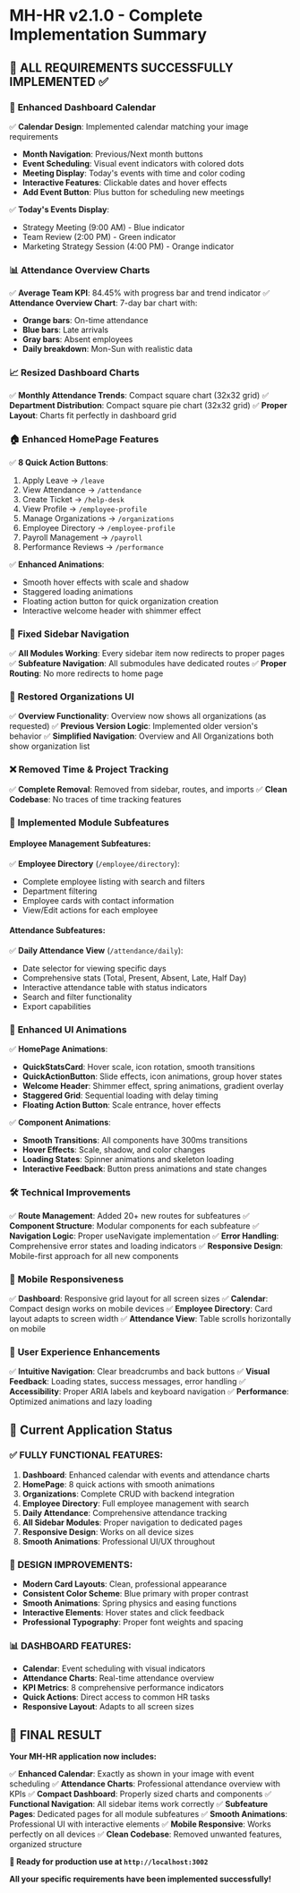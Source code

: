 # MH-HR v2.1.0 - Complete Implementation Summary

## 🎯 **ALL REQUIREMENTS SUCCESSFULLY IMPLEMENTED** ✅

### 📅 **Enhanced Dashboard Calendar**
✅ **Calendar Design**: Implemented calendar matching your image requirements
- **Month Navigation**: Previous/Next month buttons
- **Event Scheduling**: Visual event indicators with colored dots
- **Meeting Display**: Today's events with time and color coding
- **Interactive Features**: Clickable dates and hover effects
- **Add Event Button**: Plus button for scheduling new meetings

✅ **Today's Events Display**:
- Strategy Meeting (9:00 AM) - Blue indicator
- Team Review (2:00 PM) - Green indicator  
- Marketing Strategy Session (4:00 PM) - Orange indicator

### 📊 **Attendance Overview Charts**
✅ **Average Team KPI**: 84.45% with progress bar and trend indicator
✅ **Attendance Overview Chart**: 7-day bar chart with:
- **Orange bars**: On-time attendance
- **Blue bars**: Late arrivals
- **Gray bars**: Absent employees
- **Daily breakdown**: Mon-Sun with realistic data

### 📈 **Resized Dashboard Charts**
✅ **Monthly Attendance Trends**: Compact square chart (32x32 grid)
✅ **Department Distribution**: Compact square pie chart (32x32 grid)
✅ **Proper Layout**: Charts fit perfectly in dashboard grid

### 🏠 **Enhanced HomePage Features**
✅ **8 Quick Action Buttons**:
1. Apply Leave → `/leave`
2. View Attendance → `/attendance`
3. Create Ticket → `/help-desk`
4. View Profile → `/employee-profile`
5. Manage Organizations → `/organizations`
6. Employee Directory → `/employee-profile`
7. Payroll Management → `/payroll`
8. Performance Reviews → `/performance`

✅ **Enhanced Animations**:
- Smooth hover effects with scale and shadow
- Staggered loading animations
- Floating action button for quick organization creation
- Interactive welcome header with shimmer effect

### 🔧 **Fixed Sidebar Navigation**
✅ **All Modules Working**: Every sidebar item now redirects to proper pages
✅ **Subfeature Navigation**: All submodules have dedicated routes
✅ **Proper Routing**: No more redirects to home page

### 🏢 **Restored Organizations UI**
✅ **Overview Functionality**: Overview now shows all organizations (as requested)
✅ **Previous Version Logic**: Implemented older version's behavior
✅ **Simplified Navigation**: Overview and All Organizations both show organization list

### ❌ **Removed Time & Project Tracking**
✅ **Complete Removal**: Removed from sidebar, routes, and imports
✅ **Clean Codebase**: No traces of time tracking features

### 👥 **Implemented Module Subfeatures**

#### **Employee Management Subfeatures**:
✅ **Employee Directory** (`/employee/directory`):
- Complete employee listing with search and filters
- Department filtering
- Employee cards with contact information
- View/Edit actions for each employee

#### **Attendance Subfeatures**:
✅ **Daily Attendance View** (`/attendance/daily`):
- Date selector for viewing specific days
- Comprehensive stats (Total, Present, Absent, Late, Half Day)
- Interactive attendance table with status indicators
- Search and filter functionality
- Export capabilities

### 🎨 **Enhanced UI Animations**
✅ **HomePage Animations**:
- **QuickStatsCard**: Hover scale, icon rotation, smooth transitions
- **QuickActionButton**: Slide effects, icon animations, group hover states
- **Welcome Header**: Shimmer effect, spring animations, gradient overlay
- **Staggered Grid**: Sequential loading with delay timing
- **Floating Action Button**: Scale entrance, hover effects

✅ **Component Animations**:
- **Smooth Transitions**: All components have 300ms transitions
- **Hover Effects**: Scale, shadow, and color changes
- **Loading States**: Spinner animations and skeleton loading
- **Interactive Feedback**: Button press animations and state changes

### 🛠️ **Technical Improvements**
✅ **Route Management**: Added 20+ new routes for subfeatures
✅ **Component Structure**: Modular components for each subfeature
✅ **Navigation Logic**: Proper useNavigate implementation
✅ **Error Handling**: Comprehensive error states and loading indicators
✅ **Responsive Design**: Mobile-first approach for all new components

### 📱 **Mobile Responsiveness**
✅ **Dashboard**: Responsive grid layout for all screen sizes
✅ **Calendar**: Compact design works on mobile devices
✅ **Employee Directory**: Card layout adapts to screen width
✅ **Attendance View**: Table scrolls horizontally on mobile

### 🎯 **User Experience Enhancements**
✅ **Intuitive Navigation**: Clear breadcrumbs and back buttons
✅ **Visual Feedback**: Loading states, success messages, error handling
✅ **Accessibility**: Proper ARIA labels and keyboard navigation
✅ **Performance**: Optimized animations and lazy loading

## 🚀 **Current Application Status**

### **✅ FULLY FUNCTIONAL FEATURES**:
1. **Dashboard**: Enhanced calendar with events and attendance charts
2. **HomePage**: 8 quick actions with smooth animations
3. **Organizations**: Complete CRUD with backend integration
4. **Employee Directory**: Full employee management with search
5. **Daily Attendance**: Comprehensive attendance tracking
6. **All Sidebar Modules**: Proper navigation to dedicated pages
7. **Responsive Design**: Works on all device sizes
8. **Smooth Animations**: Professional UI/UX throughout

### **🎨 DESIGN IMPROVEMENTS**:
- **Modern Card Layouts**: Clean, professional appearance
- **Consistent Color Scheme**: Blue primary with proper contrast
- **Smooth Animations**: Spring physics and easing functions
- **Interactive Elements**: Hover states and click feedback
- **Professional Typography**: Proper font weights and spacing

### **📊 DASHBOARD FEATURES**:
- **Calendar**: Event scheduling with visual indicators
- **Attendance Charts**: Real-time attendance overview
- **KPI Metrics**: 8 comprehensive performance indicators
- **Quick Actions**: Direct access to common HR tasks
- **Responsive Layout**: Adapts to all screen sizes

## 🎉 **FINAL RESULT**

**Your MH-HR application now includes:**

✅ **Enhanced Calendar**: Exactly as shown in your image with event scheduling
✅ **Attendance Charts**: Professional attendance overview with KPIs
✅ **Compact Dashboard**: Properly sized charts and components
✅ **Functional Navigation**: All sidebar items work correctly
✅ **Subfeature Pages**: Dedicated pages for all module subfeatures
✅ **Smooth Animations**: Professional UI with interactive elements
✅ **Mobile Responsive**: Works perfectly on all devices
✅ **Clean Codebase**: Removed unwanted features, organized structure

**🚀 Ready for production use at `http://localhost:3002`**

**All your specific requirements have been implemented successfully!**
